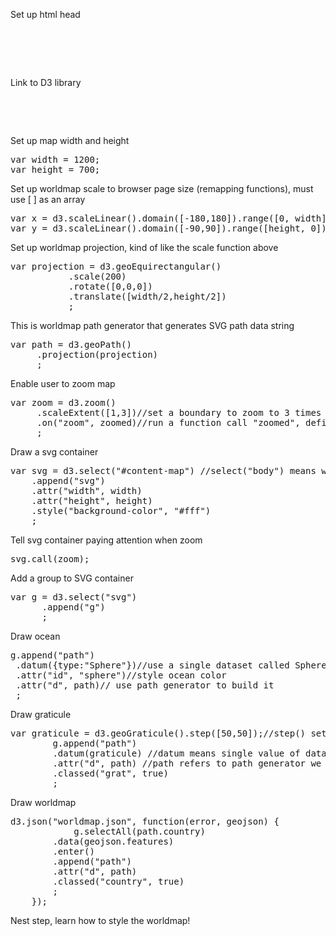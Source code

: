 
Set up html head
<pre>
<!DOCTYPE html>
<html><head>
<title>Realtime Map</title>
</head>
</pre>

Link to D3 library
<pre>
<body>
<script src="https://d3js.org/d3.v4.min.js"></script>
</pre>

Set up map width and height
<pre>
var width = 1200;
var height = 700;
</pre>
	
	
Set up worldmap scale to browser page size (remapping functions), must use [ ] as an array
<pre>
var x = d3.scaleLinear().domain([-180,180]).range([0, width]);
var y = d3.scaleLinear().domain([-90,90]).range([height, 0]);
</pre>

Set up worldmap projection, kind of like the scale function above
<pre>
var projection = d3.geoEquirectangular()
	       .scale(200)
	       .rotate([0,0,0])
	       .translate([width/2,height/2])
	       ;
</pre>

This is worldmap path generator that generates SVG path data string
<pre>
var path = d3.geoPath()
	 .projection(projection)
	 ;
</pre>

Enable user to zoom map
<pre>
var zoom = d3.zoom()
	 .scaleExtent([1,3])//set a boundary to zoom to 3 times bigger
	 .on("zoom", zoomed)//run a function call "zoomed", define zoomed function in the end of the code
	 ;
</pre>

Draw a svg container 
<pre>
var svg = d3.select("#content-map") //select("body") means whole browser, I only want to select content-map in my CSS grid setting
	.append("svg")
	.attr("width", width)
	.attr("height", height)
	.style("background-color", "#fff")
	;
</pre>

Tell svg container paying attention when zoom
<pre>
svg.call(zoom);
</pre>


Add a group to SVG container 
<pre>
var g = d3.select("svg")
      .append("g")
      ;
</pre>

Draw ocean
<pre>
g.append("path")
 .datum({type:"Sphere"})//use a single dataset called Sphere, provided by d3
 .attr("id", "sphere")//style ocean color
 .attr("d", path)// use path generator to build it
 ;
</pre>
	
Draw graticule
<pre>
var graticule = d3.geoGraticule().step([50,50]);//step() sets grid 50 degree each line 
		g.append("path")
		.datum(graticule) //datum means single value of data, the data is coming from graticule
		.attr("d", path) //path refers to path generator we created! Ask path generator to draw
		.classed("grat", true)
		;
</pre>

Draw worldmap
<pre>
d3.json("worldmap.json", function(error, geojson) {
         	g.selectAll(path.country)
		.data(geojson.features)
		.enter()
		.append("path")
		.attr("d", path)
		.classed("country", true)
		;
	});
</pre>

Nest step, learn how to style the worldmap! 
